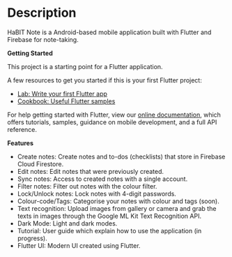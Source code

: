 # Description

HaBIT Note is a Android-based mobile application built with Flutter and Firebase for note-taking.

**Getting Started**

This project is a starting point for a Flutter application.

A few resources to get you started if this is your first Flutter project:

- [Lab: Write your first Flutter app](https://flutter.dev/docs/get-started/codelab)
- [Cookbook: Useful Flutter samples](https://flutter.dev/docs/cookbook)

For help getting started with Flutter, view our
[online documentation](https://flutter.dev/docs), which offers tutorials,
samples, guidance on mobile development, and a full API reference.

**Features**
- Create notes: Create notes and to-dos (checklists) that store in Firebase Cloud Firestore.
- Edit notes: Edit notes that were previously created.
- Sync notes: Access to created notes with a single account.
- Filter notes: Filter out notes with the colour filter.
- Lock/Unlock notes: Lock notes with 4-digit passwords.
- Colour-code/Tags: Categorise your notes with colour and tags (soon).
- Text recognition: Upload images from gallery or camera and grab the texts in images through the Google ML Kit Text Recognition API.
- Dark Mode: Light and dark modes.
- Tutorial: User guide which explain how to use the application (in progress).
- Flutter UI: Modern UI created using Flutter.
